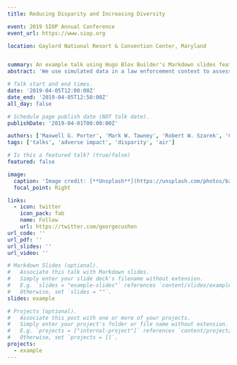 ```yaml
---
title: Reducing Disparity and Increasing Diversity

event: 2019 SIOP Annual Conference
event_url: https://www.siop.org

location: Gaylord National Resort & Convention Center, Maryland


summary: An example talk using Hugo Blox Builder's Markdown slides feature.
abstract: 'We use simulated data in a law enforcement context to assess the degree to which our efforts to mitigate subgroup differences result in real world hiring of minority group members. We find that the effect size differences of selection tools are far less important than sample diversity and potential testing attendance rates.'

# Talk start and end times.
date: '2019-04-05T12:00:00Z'
date_end: '2019-04-05T12:50:00Z'
all_day: false

# Schedule page publish date (NOT talk date).
publishDate: '2019-04-01T00:00:00Z'

authors: ['Maxwell G. Porter', 'Mark W. Tawney', 'Robert W. Szarek', 'Caitie Jacobson']
tags: ['talks', 'adverse impact', 'disparity', 'air']

# Is this a featured talk? (true/false)
featured: false

image:
  caption: 'Image credit: [**Unsplash**](https://unsplash.com/photos/bzdhc5b3Bxs)'
  focal_point: Right

links:
  - icon: twitter
    icon_pack: fab
    name: Follow
    url: https://twitter.com/georgecushen
url_code: ''
url_pdf: ''
url_slides: ''
url_video: ''

# Markdown Slides (optional).
#   Associate this talk with Markdown slides.
#   Simply enter your slide deck's filename without extension.
#   E.g. `slides = "example-slides"` references `content/slides/example-slides.md`.
#   Otherwise, set `slides = ""`.
slides: example

# Projects (optional).
#   Associate this post with one or more of your projects.
#   Simply enter your project's folder or file name without extension.
#   E.g. `projects = ["internal-project"]` references `content/project/deep-learning/index.md`.
#   Otherwise, set `projects = []`.
projects:
  - example
---
```


